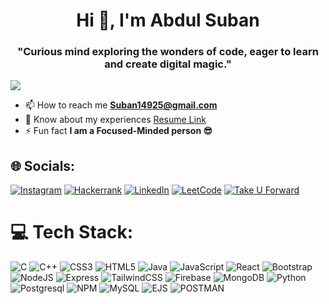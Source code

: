 <h1 align="center">Hi 👋, I'm Abdul Suban</h1>
<h3 align="center">"Curious mind exploring the wonders of code, eager to learn and create digital magic."</h3>

[![](https://visitcount.itsvg.in/api?id=suban2108&label=Profile%20Views&color=1&icon=5&pretty=true)](https://github.com/suban2108)


- 📫 How to reach me **Suban14925@gmail.com**
- 📄 Know about my experiences <a href='https://drive.google.com/file/d/1CqS-LcHBObnqhJ-oikntquxbP3gXXvg7/view?usp=sharing'> Resume Link</a>
- ⚡ Fun fact **I am a Focused-Minded person 😎**

## 🌐 Socials:
[![Instagram](https://img.shields.io/badge/Instagram-%23E4405F.svg?style=for-the-badge&logo=instagram&logoColor=white)](https://www.instagram.com/suban_2108/?hl=en)
[![Hackerrank](https://img.shields.io/badge/Hackerrank-%23F0F0F0.svg?style=for-the-badge&logo=hackerrank&logoColor=black)](https://www.hackerrank.com/suban14925?hr_r=1)
[![LinkedIn](https://img.shields.io/badge/LinkedIn-%230077B5.svg?style=for-the-badge&logo=linkedin&logoColor=white)](https://www.linkedin.com/in/suban2108/)
[![LeetCode](https://img.shields.io/badge/LeetCode-F9C23C?style=for-the-badge&logo=LeetCode&logoColor=black)](https://leetcode.com/u/suban2004/)
[![Take U Forward](https://img.shields.io/badge/Take%20U%20Forward-1F1F1F?style=for-the-badge&logo=TakeUForward&logoColor=white)](https://takeuforward.org/profile/Suban2108)


# 💻 Tech Stack:
![C](https://img.shields.io/badge/c-%2300599C.svg?style=for-the-badge&logo=c&logoColor=white)
![C++](https://img.shields.io/badge/c++-%2300599C.svg?style=for-the-badge&logo=c%2B%2B&logoColor=white)
![CSS3](https://img.shields.io/badge/css3-%231572B6.svg?style=for-the-badge&logo=css3&logoColor=white)
![HTML5](https://img.shields.io/badge/html5-%23E34F26.svg?style=for-the-badge&logo=html5&logoColor=white)
![Java](https://img.shields.io/badge/java-%23ED8B00.svg?style=for-the-badge&logo=java&logoColor=white)
![JavaScript](https://img.shields.io/badge/javascript-%23323330.svg?style=for-the-badge&logo=javascript&logoColor=%23F7DF1E)
![React](https://img.shields.io/badge/react-%2320232a.svg?style=for-the-badge&logo=react&logoColor=%2361DAFB)
![Bootstrap](https://img.shields.io/badge/bootstrap-%23563D7C.svg?style=for-the-badge&logo=bootstrap&logoColor=white)
![NodeJS](https://img.shields.io/badge/node.js-6DA55F?style=for-the-badge&logo=node.js&logoColor=white)
![Express](https://img.shields.io/badge/express.js-%23404d59.svg?style=for-the-badge&logo=express&logoColor=%2361DAFB)
![TailwindCSS](https://img.shields.io/badge/tailwindcss-%2338B2AC.svg?style=for-the-badge&logo=tailwind-css&logoColor=white)
![Firebase](https://img.shields.io/badge/firebase-%23FFCA28.svg?style=for-the-badge&logo=firebase&logoColor=black)
![MongoDB](https://img.shields.io/badge/MongoDB-%234ea94b.svg?style=for-the-badge&logo=mongodb&logoColor=white)
![Python](https://img.shields.io/badge/python-%2314354C.svg?style=for-the-badge&logo=python&logoColor=white)
![Postgresql](https://img.shields.io/badge/postgresql-%2314354C.svg?style=for-the-badge&logo=postgresql&logoColor=white)
![NPM](https://img.shields.io/badge/NPM-%23000000.svg?style=for-the-badge&logo=npm&logoColor=white)
![MySQL](https://img.shields.io/badge/mysql-%2300f.svg?style=for-the-badge&logo=mysql&logoColor=white)
![EJS](https://img.shields.io/badge/EJS-%23000000.svg?style=for-the-badge&logo=ejs&logoColor=white)
![POSTMAN](https://img.shields.io/badge/POSTMAN-%23000000.svg?style=for-the-badge&logo=postman&logoColor=orange)

